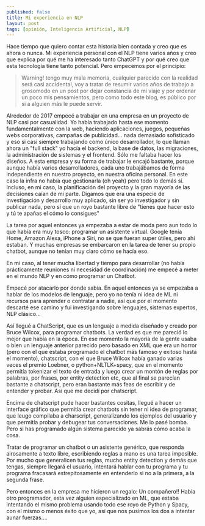 ```yaml
---
published: false
title: Mi experiencia en NLP
layout: post
tags: [opinión, Inteligencia Artificial, NLP] 
---
```


Hace tiempo que quiero contar esta historia bien contada y creo que es ahora o nunca. Mi experiencia personal con el NLP tiene varios años y creo que explica por qué me ha interesado tanto ChatGPT y por qué creo que esta tecnología tiene tanto potencial. Pero empecemos por el principio:

> Warning! tengo muy mala memoria, cualquier parecido con la realidad será casi accidental, voy a tratar de resumir varios años de trabajo a grosomodo en un post por dejar constancia de mi viaje y por ordenar un poco mis pensamientos, pero como todo este blog, es público por si a alguien más le puede servir.

Alrededor de 2017 empecé a trabajar en una empresa en un proyecto de NLP casi por casualidad. Yo había trabajado hasta ese momento fundamentalmente con la web, haciendo aplicaciones, juegos, pequeñas webs corporativas, campañas de publicidad... nada demasiado sofisticado y eso si casi siempre trabajando como único desarrollador, lo que llaman ahora un "full stack" yo hacía el backend, la base de datos, las migraciones, la administración de sistemas y el frontend. Sólo me faltaba hacer los diseños. A esta empresa y su forma de trabajar le encajó bastante, porque aunque había varios desarrolladores, cada uno trabajábamos de forma independiente en nuestro proyecto, en nuestra oficina personal. En este caso la infra no había que gestionarla (oh yeah) pero todo lo demás sí. Incluso, en mi caso, la planificación del proyecto y la gran mayoría de las decisiones caían de mi parte. Digamos que era una especie de investigación y desarrollo muy aplicado, sin ser yo investigador y sin publicar nada, pero sí que un royo bastante libre de "tienes que hacer esto y tú te apañas el cómo lo consigues"

La tarea por aquel entonces ya empezaba a estar de moda pero aun todo lo que había era muy tosco: programar un asistente virtual. Google tenía Home, Amazon Alexa, iPhone a Siri, no se que fueran super útiles, pero ahí estaban. Y muchas empresas se embarcaron en la tarea de tener su propio chatbot, aunque no tenían muy claro cómo se hacía eso.

En mi caso, al tener mucha libertad y tiempo para desarrollar (no había prácticamente reuniones ni necesidad de coordinación) me empecé a meter en el mundo NLP y en cómo programar un Chatbot.

Empecé por atacarlo por donde sabía. En aquel entonces ya se empezaba a hablar de los modelos de lenguaje, pero yo no tenía ni idea de ML ni recursos para aprender o contratar a nadie, así que por el momento descarté ese camino y fui investigando sobre lenguajes, sistemas expertos, NLP clásico...

Así llegué a ChatScript, que es un lenguaje a medida diseñado y creado por Bruce Wilcox, para programar chatbots. La verdad es que me pareció lo mejor que había en la época. En ese momento la mayoría de la gente usaba o bien un lenguaje anterior parecido pero basado en XML que era un horror (pero con el que estaba programado el chatbot más famoso y exitoso hasta el momento), chatscript, con el que Bruce Wilcox había ganado varias veces el premio Loebner, o python+NLTLK+spacy, que en el momento permitía tokenizar el texto de entrada y luego crear un montón de reglas por palabras, por frases, por entity detection etc, que al final se parecían bastante a chatscript, pero eran bastante más feas de escribir y de entender y probar. Así que me decidí por chatscript.

Encima de chatscript pude hacer bastantes cositas, llegué a hacer un interface gráfico que permitía crear chatbots sin tener ni idea de programar, que leugo compilaba a charscript, generalizando los ejemplos del usuario y que permitía probar y debugear tus conversaciones. Me lo pasé bomba. Pero si has programado algún sistema parecido ya sabrás cómo acaba la cosa.

Tratar de programar un chatbot o un asistente genérico, que responda airosamente a texto libre, escribiendo reglas a mano es una tarea imposible. Por mucho que generalicen tus reglas, mucho entity detection y demás que tengas, siempre llegará el usuario, intentará hablar con tu programa y tu programa fracasará estrepitosamente en entenderlo si no a la primera, a la segunda frase.

Pero entonces en la empresa me hicieron un regalo: Un compañero!! Había otro programador, esta vez alguien especializado en ML, que estaba intentando el mismo problema usando todo ese royo de Python y Spacy, con el mismo o menos éxito que yo, así que nos pusimos los dos a intentar aunar fuerzas....
